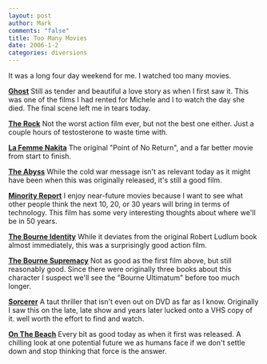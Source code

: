 ```yaml
--- 
layout: post
author: Mark
comments: "false"
title: Too Many Movies
date: 2006-1-2
categories: diversions
---
```

It was a long four day weekend for me. I watched too many movies.

<strong><a href="http://imdb.com/title/tt0099653" title="Ghost">Ghost</a></strong>
Still as tender and beautiful a love story as when I first saw it. This was one of the films I had rented for Michele and I to watch the day she died. The final scene left me in tears today.

<strong><a href="http://imdb.com/title/tt0117500" title="The Rock">The Rock</a></strong>
Not the worst action film ever, but not the best one either. Just a couple hours of testosterone to waste time with.

<strong><a href="http://imdb.com/title/tt0100263" title="La Femme Nakita">La Femme Nakita</a></strong>
The original "Point of No Return", and a far better movie from start to finish.

<strong><a href="http://imdb.com/title/tt0096754" title="The Abyss">The Abyss</a></strong>
While the cold war message isn't as relevant today as it might have been when this was originally released, it's still a good film.

<strong><a href="http://imdb.com/title/tt0181689" title="Minority Report">Minority Report</a></strong>
I enjoy near-future movies because I want to see what other people think the next 10, 20, or 30 years will bring in terms of technology. This film has some very interesting thoughts about where we'll be in 50 years.

<strong><a href="http://imdb.com/title/tt0258463/" title="The Bourne Identity">The Bourne Identity</a></strong>
While it deviates from the original Robert Ludlum book almost immediately, this was a surprisingly good action film.

<strong><a href="http://imdb.com/title/tt0372183/" title="The Bourne Supremacy">The Bourne Supremacy</a></strong>
Not as good as the first film above, but still reasonably good. Since there were originally three books about this character I suspect we'll see the "Bourne Ultimatum" before too much longer.

<strong><a href="http://imdb.com/title/tt0076740" title="sorcerer">Sorcerer</a></strong>
A taut thriller that isn't even out on DVD as far as I know. Originally I saw this on the late, late show and years later lucked onto a VHS copy of it. well worth the effort to find and watch.

<strong><a href="http://imdb.com/title/tt0053137" title="On The Beach">On The Beach</a></strong>
Every bit as good today as when it first was released. A chilling look at one potential future we as humans face if we don't settle down and stop thinking that force is the answer.
